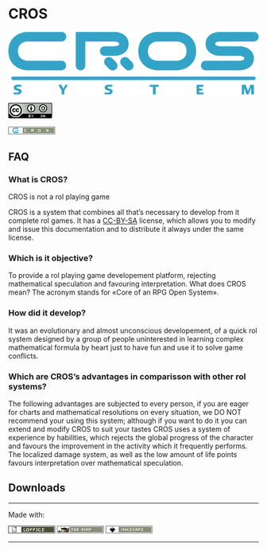 # CROS

![CROS-LOGO](img/logo.png)

![lic-logo](img/cc-by-sa.png)

[![spread_cros.png](img/spread_cros.png)](https://github.com/leliel12/cros)

## FAQ

### What is CROS?

CROS is not a rol playing game

CROS is a system that combines all that’s necessary to develop from it complete rol games. It has a [CC-BY-SA](https://creativecommons.org/licenses/by-sa/3.0/) license, which allows you to modify and issue this documentation and to distribute it always under the same license.

### Which is it objective?
To provide a rol playing game developement platform, rejecting mathematical speculation and favouring interpretation.
What does CROS mean?
The acronym stands for «Core of an RPG Open System».

### How did it develop?
It was an evolutionary and almost unconscious developement, of a quick rol system designed by a group of people uninterested in learning complex mathematical formula by heart just to have fun and use it to solve game conflicts.

### Which are CROS’s advantages in comparisson with other rol systems?
The following advantages are subjected to every person, if you are eager for charts and mathematical resolutions on every situation, we DO NOT recommend your using this system; although if you want to do it you can extend and modify CROS to suit your tastes
CROS uses a system of experience by habilities, which rejects the global progress of the character and favours the improvement in the activity which it frequently performs. The localized damage system, as well as the low amount of life points favours interpretation over mathematical speculation.

## Downloads


---
Made with:

[![lo.png](img/lo.png)](https://www.libreoffice.org/)
[![ico_gimp.png](img/ico_gimp.png)](https://www.gimp.org/)
[![bt_inkscape_p.png](img/bt_inkscape_p.png)](https://inkscape.org/)

---